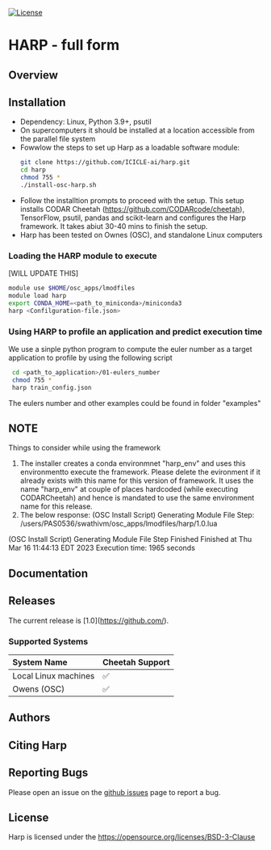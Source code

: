 [![License](https://img.shields.io/badge/License-BSD_3--Clause-blue.svg)](https://opensource.org/licenses/BSD-3-Clause)

HARP - full form
==============================================================

Overview
--------

<DESCRIPOTION>

Installation
------------
* Dependency: Linux, Python 3.9+, psutil
* On supercomputers it should be installed at a location accessible from the parallel file system
* Fowwlow the steps to set up Harp as a loadable software module:
  ```bash
  git clone https://github.com/ICICLE-ai/harp.git
  cd harp
  chmod 755 *
  ./install-osc-harp.sh
  ```
* Follow the installtion prompts to proceed with the setup. This setup installs CODAR Cheetah (https://github.com/CODARcode/cheetah), TensorFlow, psutil, pandas and scikit-learn and configures the Harp framework. It takes abiut 30-40 mins to finish the setup.
* Harp has been tested on Ownes (OSC), and standalone Linux computers

### Loading the HARP module to execute
  [WILL UPDATE THIS]
   ```bash
  module use $HOME/osc_apps/lmodfiles
  module load harp 
  export CONDA_HOME=<path_to_miniconda>/miniconda3
  harp <Confilguration-file.json>
   ```
   
### Using HARP to profile an application and predict execution time
We use a sinple python program to compute the euler number as a target application to profile by using the following script
 ```bash
  cd <path_to_application>/01-eulers_number
  chmod 755 *
  harp train_config.json
  ```
The eulers number and other examples could be found in folder "examples"

NOTE
-------------
Things to consider while using the framework
1. The installer creates a conda environmnet "harp_env" and uses this environmentto execute the framework. Please delete the evironment if it already exists with this name for this version of framework. It uses the name "harp_env" at couple of places hardcoded (while executing CODARCheetah) and hence is mandated to use the same environment name for this release. 
2. The below response:
  (OSC Install Script) Generating Module File Step: /users/PAS0536/swathivm/osc_apps/lmodfiles/harp/1.0.lua

  (OSC Install Script) Generating Module File Step Finished
  Finished at Thu Mar 16 11:44:13 EDT 2023
  Execution time: 1965 seconds

Documentation
-------------
<LINK TO VIDEO> 
<LINK TO PPT>

Releases
--------
The current release is [1.0](https://github.com/<RELEASE PATH>).

### Supported Systems
System Name | Cheetah Support 
:-----------| :---------------
Local Linux machines | :white_check_mark: 
Owens (OSC) | :white_check_mark: 

Authors
-------


Citing Harp
--------------
<Paper>

Reporting Bugs
--------------
Please open an issue on the [github issues](https://github.com/<PATH>/issues) page to report a bug.

License
-------
Harp is licensed under the https://opensource.org/licenses/BSD-3-Clause
